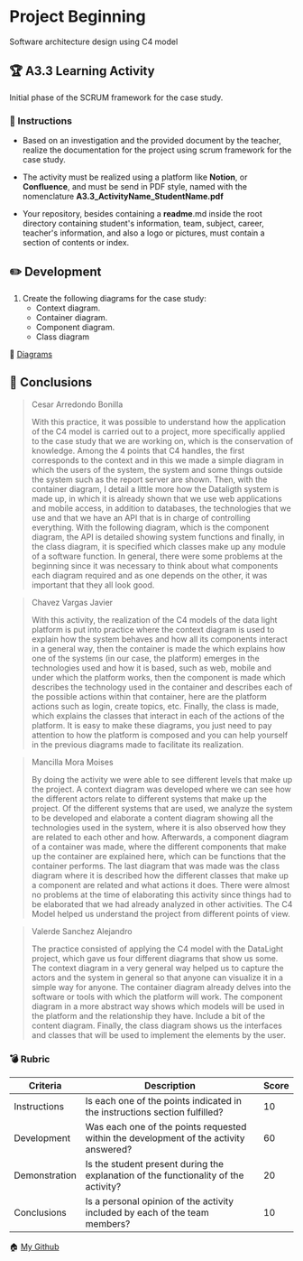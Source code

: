 # Project Beginning
Software architecture design using C4 model
## :trophy: A3.3 Learning Activity
Initial phase of the SCRUM framework for the case study.

### :blue_book: Instructions

* Based on an investigation and the provided document by the teacher, realize the documentation for the project using scrum framework for the case study.

* The activity must be realized using a platform like **Notion**, or **Confluence**, and must be send in PDF style, named with the nomenclature **A3.3_ActivityName_StudentName.pdf**

* Your repository, besides containing a **readme**.md inside the root directory containing student's information, team, subject, career, teacher's information, and also a logo or pictures, must contain a section of contents or index.

## :pencil2: Development
1. Create the following diagrams for the case study:
    * Context diagram.
    * Container diagram.
    * Component diagram.
    * Class diagram

:page_facing_up: [Diagrams](https://github.com/JavierChavez/AnalisisSoftwareJavierCV/blob/main/PDF/AASJCV-A3.3SoftwarearchitecturethroughtheC4Model-180621-0408.pdf)


## :paperclip: Conclusions

> Cesar Arredondo Bonilla
>
> With this practice, it was possible to understand how the application of the C4 model is carried out to a project, more specifically applied to the case study that we are working on, which is the conservation of knowledge. Among the 4 points that C4 handles, the first corresponds to the context and in this we made a simple diagram in which the users of the system, the system and some things outside the system such as the report server are shown. Then, with the container diagram, I detail a little more how the Dataligth system is made up, in which it is already shown that we use web applications and mobile access, in addition to databases, the technologies that we use and that we have an API that is in charge of controlling everything. With the following diagram, which is the component diagram, the API is detailed showing system functions and finally, in the class diagram, it is specified which classes make up any module of a software function.
In general, there were some problems at the beginning since it was necessary to think about what components each diagram required and as one depends on the other, it was important that they all look good.

> Chavez Vargas Javier 
>
>With this activity, the realization of the C4 models of the data light platform is put into practice where the context diagram is used to explain how the system behaves and how all its components interact in a general way, then the container is made the which explains how one of the systems (in our case, the platform) emerges in the technologies used and how it is based, such as web, mobile and under which the platform works, then the component is made which describes the technology used in the container and describes each of the possible actions within that container, here are the platform actions such as login, create topics, etc. Finally, the class is made, which explains the classes that interact in each of the actions of the platform. It is easy to make these diagrams, you just need to pay attention to how the platform is composed and you can help yourself in the previous diagrams made to facilitate its realization.

> Mancilla Mora Moises 
>
> By doing the activity we were able to see different levels that make up the project. A context diagram was developed where we can see how the different actors relate to different systems that make up the project. Of the different systems that are used, we analyze the system to be developed and elaborate a content diagram showing all the technologies used in the system, where it is also observed how they are related to each other and how. Afterwards, a component diagram of a container was made, where the different components that make up the container are explained here, which can be functions that the container performs. The last diagram that was made was the class diagram where it is described how the different classes that make up a component are related and what actions it does. There were almost no problems at the time of elaborating this activity since things had to be elaborated that we had already analyzed in other activities. The C4 Model helped us understand the project from different points of view.


> Valerde Sanchez Alejandro
>
>The practice consisted of applying the C4 model with the DataLight project, which gave us four different diagrams that show us some. The context diagram in a very general way helped us to capture the actors and the system in general so that anyone can visualize it in a simple way for anyone. The container diagram already delves into the software or tools with which the platform will work. The component diagram in a more abstract way shows which models will be used in the platform and the relationship they have. Include a bit of the content diagram. Finally, the class diagram shows us the interfaces and classes that will be used to implement the elements by the user.


### :bomb: Rubric

| Criteria | Description | Score |
| ------------- | -------------------------------------------------------------------------------------------- | ------- |
| Instructions | Is each one of the points indicated in the instructions section fulfilled? | 10 |
| Development | Was each one of the points requested within the development of the activity answered? | 60 |
| Demonstration | Is the student present during the explanation of the functionality of the activity? | 20 |
| Conclusions | Is a personal opinion of the activity included by each of the team members? | 10 |

:house: [My Github](https://github.com/MoisesMM99/Analisis-Avanzado-de-Software-Mancilla-Mora)

